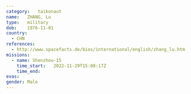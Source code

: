 ```yaml
---
category:	taikonaut
name:	ZHANG, Lu
type:	military
dob:	1976-11-01
country:
  - CHN
references:
  - http://www.spacefacts.de/bios/international/english/zhang_lu.htm
missions:
  - name: Shenzhou-15
    time_start:   2022-11-29T15:08:17Z
    time_end:
evas:
gender:	Male
---
```


